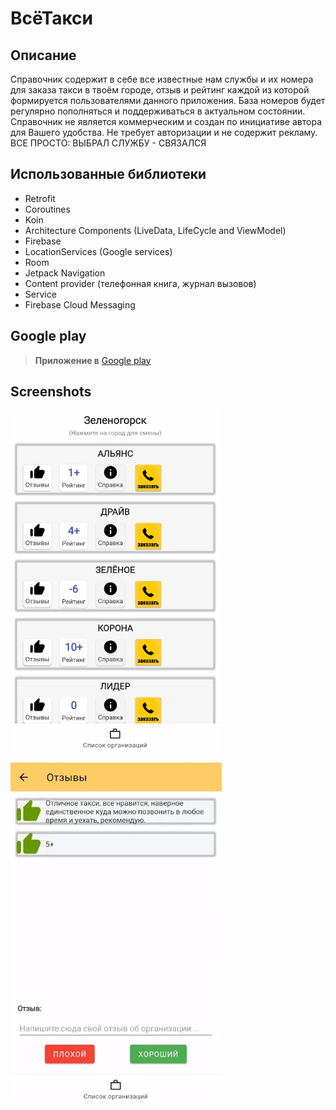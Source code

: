 # ВсёТакси

## Описание
Справочник содержит в себе все известные нам службы и их номера для заказа такси в твоём городе, отзыв и рейтинг каждой из которой формируется пользователями данного приложения. 
База номеров будет регулярно пополняться и поддерживаться в актуальном состоянии. Справочник не является коммерческим и создан по инициативе автора для Вашего удобства. 
Не требует авторизации и не содержит рекламу. ВСЕ ПРОСТО: ВЫБРАЛ СЛУЖБУ - СВЯЗАЛСЯ

## Использованные библиотеки
* Retrofit
* Coroutines
* Koin
* Architecture Components (LiveData, LifeCycle and ViewModel)
* Firebase
* LocationServices (Google services)
* Room
* Jetpack Navigation
* Content provider (телефонная книга, журнал вызовов)
* Service
* Firebase Cloud Messaging

## Google play

> **Приложение в** [Google play](https://play.google.com/store/apps/details?id=com.anufriev.city)

## Screenshots

![Список организаций](https://github.com/Joker4567/CityDirectory/blob/master/screen/screenHome.png)

![Отзывы](https://github.com/Joker4567/CityDirectory/blob/master/screen/screenReview.png)
